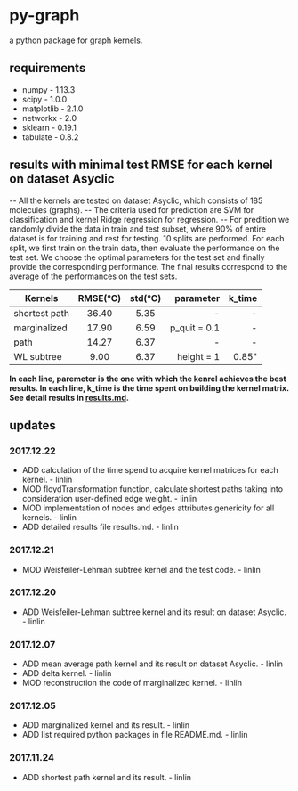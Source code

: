# py-graph
a python package for graph kernels.

## requirements

* numpy - 1.13.3
* scipy - 1.0.0
* matplotlib - 2.1.0
* networkx - 2.0
* sklearn - 0.19.1
* tabulate - 0.8.2

## results with minimal test RMSE for each kernel on dataset Asyclic
-- All the kernels are tested on dataset Asyclic, which consists of 185 molecules (graphs). 
-- The criteria used for prediction are SVM for classification and kernel Ridge regression for regression.
-- For predition we randomly divide the data in train and test subset, where 90% of entire dataset is for training and rest for testing. 10 splits are performed. For each split, we first train on the train data, then evaluate the performance on the test set. We choose the optimal parameters for the test set and finally provide the corresponding performance. The final results correspond to the average of the performances on the test sets. 

| Kernels       | RMSE(℃)  | std(℃)  | parameter    | k_time |
|---------------|:---------:|:--------:|-------------:|-------:|
| shortest path | 36.40     | 5.35     | -            | -      |
| marginalized  | 17.90     | 6.59     | p_quit = 0.1 | -      |
| path          | 14.27     | 6.37     | -            | -      |
| WL subtree    | 9.00      | 6.37     | height = 1   | 0.85"  |

**In each line, paremeter is the one with which the kenrel achieves the best results.
In each line, k_time is the time spent on building the kernel matrix.
See detail results in [results.md](pygraph/kernels/results.md).**

## updates
### 2017.12.22
* ADD calculation of the time spend to acquire kernel matrices for each kernel. - linlin
* MOD floydTransformation function, calculate shortest paths taking into consideration user-defined edge weight. - linlin
* MOD implementation of nodes and edges attributes genericity for all kernels. - linlin
* ADD detailed results file results.md. - linlin
### 2017.12.21
* MOD Weisfeiler-Lehman subtree kernel and the test code. - linlin
### 2017.12.20
* ADD Weisfeiler-Lehman subtree kernel and its result on dataset Asyclic. - linlin
### 2017.12.07
* ADD mean average path kernel and its result on dataset Asyclic. - linlin
* ADD delta kernel. - linlin
* MOD reconstruction the code of marginalized kernel. - linlin
### 2017.12.05
* ADD marginalized kernel and its result. - linlin
* ADD list required python packages in file README.md. - linlin
### 2017.11.24
* ADD shortest path kernel and its result. - linlin
